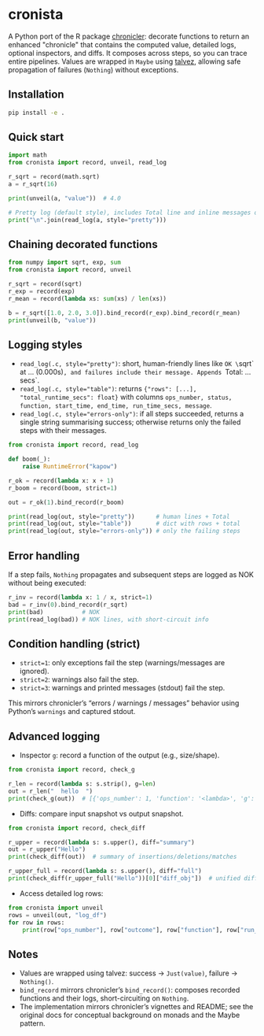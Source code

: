 # cronista

A Python port of the R package [chronicler](https://github.com/b-rodrigues/chronicler): decorate functions to return an enhanced "chronicle" that contains the computed value, detailed logs, optional inspectors, and diffs. It composes across steps, so you can trace entire pipelines. Values are wrapped in `Maybe` using [talvez](https://github.com/b-rodrigues/talvez), allowing safe propagation of failures (`Nothing`) without exceptions.

## Installation

```bash
pip install -e .
```

## Quick start

```python
import math
from cronista import record, unveil, read_log

r_sqrt = record(math.sqrt)
a = r_sqrt(16)

print(unveil(a, "value"))  # 4.0

# Pretty log (default style), includes Total line and inline messages on failures
print("\n".join(read_log(a, style="pretty")))
```

## Chaining decorated functions

```python
from numpy import sqrt, exp, sum
from cronista import record, unveil

r_sqrt = record(sqrt)
r_exp = record(exp)
r_mean = record(lambda xs: sum(xs) / len(xs))

b = r_sqrt([1.0, 2.0, 3.0]).bind_record(r_exp).bind_record(r_mean)
print(unveil(b, "value"))
```

## Logging styles

- `read_log(.c, style="pretty")`: short, human-friendly lines like `OK \`sqrt\` at ... (0.000s)`, and failures include their message. Appends `Total: ... secs`.
- `read_log(.c, style="table")`: returns `{"rows": [...], "total_runtime_secs": float}` with columns `ops_number, status, function, start_time, end_time, run_time_secs, message`.
- `read_log(.c, style="errors-only")`: if all steps succeeded, returns a single string summarising success; otherwise returns only the failed steps with their messages.

```python
from cronista import record, read_log

def boom(_):
    raise RuntimeError("kapow")

r_ok = record(lambda x: x + 1)
r_boom = record(boom, strict=1)

out = r_ok(1).bind_record(r_boom)

print(read_log(out, style="pretty"))      # human lines + Total
print(read_log(out, style="table"))       # dict with rows + total
print(read_log(out, style="errors-only")) # only the failing steps
```

## Error handling


If a step fails, `Nothing` propagates and subsequent steps are logged as NOK
without being executed:

```python
r_inv = record(lambda x: 1 / x, strict=1)
bad = r_inv(0).bind_record(r_sqrt)
print(bad)           # NOK
print(read_log(bad)) # NOK lines, with short-circuit info
```

## Condition handling (strict)

- `strict=1`: only exceptions fail the step (warnings/messages are ignored).
- `strict=2`: warnings also fail the step.
- `strict=3`: warnings and printed messages (stdout) fail the step.

This mirrors chronicler’s “errors / warnings / messages” behavior using Python’s
`warnings` and captured stdout.

## Advanced logging

- Inspector `g`: record a function of the output (e.g., size/shape).

```python
from cronista import record, check_g

r_len = record(lambda s: s.strip(), g=len)
out = r_len("  hello  ")
print(check_g(out))  # [{'ops_number': 1, 'function': '<lambda>', 'g': 5}]
```

- Diffs: compare input snapshot vs output snapshot.

```python
from cronista import record, check_diff

r_upper = record(lambda s: s.upper(), diff="summary")
out = r_upper("Hello")
print(check_diff(out))  # summary of insertions/deletions/matches

r_upper_full = record(lambda s: s.upper(), diff="full")
print(check_diff(r_upper_full("Hello"))[0]["diff_obj"])  # unified diff lines
```

- Access detailed log rows:

```python
from cronista import unveil
rows = unveil(out, "log_df")
for row in rows:
    print(row["ops_number"], row["outcome"], row["function"], row["run_time"])
```

## Notes

- Values are wrapped using talvez: success → `Just(value)`, failure →
  `Nothing()`.
- `bind_record` mirrors chronicler’s `bind_record()`: composes recorded
  functions and their logs, short-circuiting on `Nothing`.
- The implementation mirrors chronicler’s vignettes and README; see the original
  docs for conceptual background on monads and the Maybe pattern.